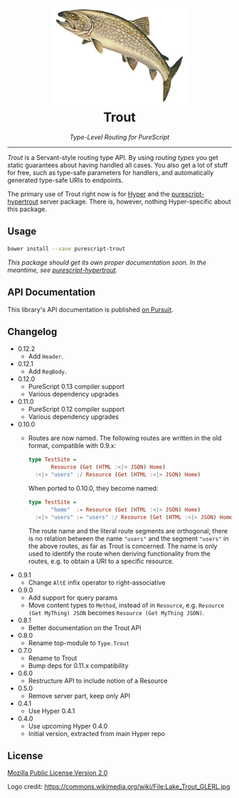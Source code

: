 <div align="center">
<h1>
<img src="trout.jpg"
      alt="Trout"
      width="300">
<br>
Trout
</h1>
</div>

<p align="center">
<em>Type-Level Routing for PureScript</em>
</p>

<hr>

_Trout_ is a Servant-style routing type API. By using *routing types* you get
static guarantees about having handled all cases. You also get a lot of stuff
for free, such as type-safe parameters for handlers, and automatically
generated type-safe URIs to endpoints.

The primary use of Trout right now is for [Hyper](https://hyper.wickstrom.tech)
and the
[purescript-hypertrout](https://owickstrom.github.io/purescript-hypertrout/)
server package. There is, however, nothing Hyper-specific about this package.

## Usage

```bash
bower install --save purescript-trout
```

_This package should get its own proper documentation soon. In the meantime,
see [purescript-hypertrout](https://owickstrom.github.io/purescript-hypertrout/)._

## API Documentation

This library's API documentation is published [on Pursuit](https://pursuit.purescript.org/packages/purescript-trout).

## Changelog

* 0.12.2
  - Add `Header`.
* 0.12.1
  - Add `ReqBody`.
* 0.12.0
  - PureScript 0.13 compiler support
  - Various dependency upgrades
* 0.11.0
  - PureScript 0.12 compiler support
  - Various dependency upgrades
* 0.10.0
  - Routes are now named. The following routes are written in the old format,
    compatible with 0.9.x:

    ```purescript
    type TestSite =
           Resource (Get (HTML :<|> JSON) Home)
      :<|> "users" :/ Resource (Get (HTML :<|> JSON) Home)
    ```

    When ported to 0.10.0, they become named:

    ```purescript
    type TestSite =
           "home"  := Resource (Get (HTML :<|> JSON) Home)
      :<|> "users" := "users" :/ Resource (Get (HTML :<|> JSON) Home)
    ```

    The route name and the literal route segments are orthogonal; there is no
    relation between the name `"users"` and the segment `"users"` in the above
    routes, as far as Trout is concerned. The name is only used to identify
    the route when deriving functionality from the routes, e.g. to obtain a
    URI to a specific resource.
* 0.9.1
  - Change `AltE` infix operator to right-associative
* 0.9.0
  - Add support for query params
  - Move content types to `Method`, instead of in `Resource`, e.g.
    `Resource (Get MyThing) JSON` becomes `Resource (Get MyThing JSON)`.
* 0.8.1
  - Better documentation on the Trout API
* 0.8.0
  - Rename top-module to `Type.Trout`
* 0.7.0
  - Rename to Trout
  - Bump deps for 0.11.x compatibility
* 0.6.0
  - Restructure API to include notion of a Resource
* 0.5.0
  - Remove server part, keep only API
* 0.4.1
  - Use Hyper 0.4.1
* 0.4.0
  - Use upcoming Hyper 0.4.0
  - Initial version, extracted from main Hyper repo

## License

[Mozilla Public License Version 2.0](LICENSE)

Logo credit: <https://commons.wikimedia.org/wiki/File:Lake_Trout_GLERL.jpg>

